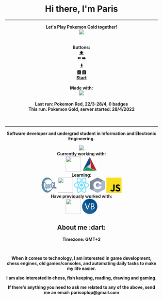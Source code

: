<p>
  <h1 align="center"><b>Hi there, I'm Paris</h1>
</p>

----

<p align="center">
  Let's Play Pokemon Gold together!<br/>
  <img src="http://emulatorserv.vps.webdock.io:8080/screen.bmp" width=320/><br/>
</p>
<p align="center">
  <br/>Buttons: <br/>
  <a href="http://emulatorserv.vps.webdock.io:8080/p?action=1&callback=http://github.com/OFFTKP/">⬆️</a>
  <br/>
  <a href="http://emulatorserv.vps.webdock.io:8080/p?action=4&callback=http://github.com/OFFTKP/">⬅️</a>
  <a href="http://emulatorserv.vps.webdock.io:8080/p?action=2&callback=http://github.com/OFFTKP/">➡️</a>
  <br/>
  <a href="http://emulatorserv.vps.webdock.io:8080/p?action=3&callback=http://github.com/OFFTKP/">⬇️</a> <br/>
  <a href="http://emulatorserv.vps.webdock.io:8080/p?action=5&callback=http://github.com/OFFTKP/">🅰</a>
  <a href="http://emulatorserv.vps.webdock.io:8080/p?action=6&callback=http://github.com/OFFTKP/">🅱</a><br/>
  <a href="http://emulatorserv.vps.webdock.io:8080/p?action=7&callback=http://github.com/OFFTKP/">Start</a>
  <br/><br/>
  Made with:<br/>
  <a href="https://github.com/OFFTKP/TKPEmu">
    <img align="" src="https://github-readme-stats.vercel.app/api/pin/?username=OFFTKP&repo=TKPEmu&theme=tokyonight" />
  </a>
  <br/>
  <br>Last run: Pokemon Red, 22/3-28/4, 0 badges
  <br/>This run: Pokemon Gold, server started: 28/4/2022<br/>
  <br/><br/>
  
</p>

---
<p align="center">Software developer and undergrad student in Information and Electronic Engineering.</p>
<p align="center">
  <img src="https://komarev.com/ghpvc/?username=offtkp&color=gray"/>
  <br/>Currently working with:<br/>
  <img width="50" height="50" src="https://isocpp.org/assets/images/cpp_logo.png"/>
  <img width="50" height="50" src="cmake.png"/>
  <br/>Learning:<br/>
  <img width="50" height="50" src="Opengl-logo.svg"/>
  <img width="50" height="50" src="https://go.dev/images/go-logo-white.svg"/>
  <img width="50" height="50" src="React-icon.svg"/>
  <img width="50" height="50" src="c-icon.svg"/>
  <img width="50" height="50" src="js-icon.svg"/>
  <br/>Have previously worked with:<br/>
  <img width="50" height="50" src="https://seeklogo.com/images/C/c-sharp-c-logo-02F17714BA-seeklogo.com.png"/>
  <img width="50" height="50" src="vb-icon.svg"/>
</p>

<p>
  <h2 align="center">About me :dart:</h2>
</p>
<p align="center">
  Timezone: GMT+2
</p></br>
<p align="center">
  When it comes to technology, I am interested in game development, chess engines, old games/consoles, and automating daily tasks to make my life easier.
</p>
<p align="center">
  I am also interested in chess, fish keeping, reading, drawing and gaming.
</p>
<p align="center">
  If there's anything you need to ask me related to any of the above, send me an email: parisoplop@gmail.com
</p>
</br>

